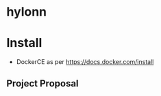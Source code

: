 # hylonn


# Install # 

 - DockerCE as per https://docs.docker.com/install

## Project Proposal ##
